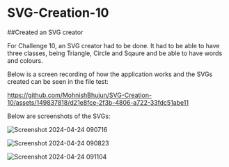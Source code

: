 # SVG-Creation-10

##Created an SVG creator

For Challenge 10, an SVG creator had to be done. It had to be able to have three classes, being Triangle, Circle and Sqaure and be able to have words and colours. 

Below is a screen recording of how the application works and the SVGs created can be seen in the file test:

https://github.com/MohnishBhujun/SVG-Creation-10/assets/149837818/d21e8fce-2f3b-4806-a722-33fdc51abe11

Below are screenshots of the SVGs:

![Screenshot 2024-04-24 090716](https://github.com/MohnishBhujun/SVG-Creation-10/assets/149837818/6f6bb003-8794-415b-854e-2fefa8626830)

![Screenshot 2024-04-24 090823](https://github.com/MohnishBhujun/SVG-Creation-10/assets/149837818/9357da54-b788-41d4-aa8d-69fb07c0c40d)

![Screenshot 2024-04-24 091104](https://github.com/MohnishBhujun/SVG-Creation-10/assets/149837818/915ce15f-ed7c-495c-b50e-17c6e2561172)
